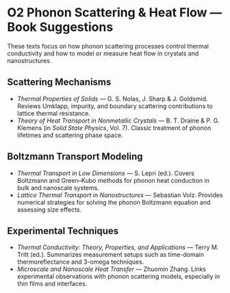 # O2 Phonon Scattering & Heat Flow — Book Suggestions

These texts focus on how phonon scattering processes control thermal conductivity and how to model or measure heat flow in crystals and nanostructures.

## Scattering Mechanisms
- *Thermal Properties of Solids* — G. S. Nolas, J. Sharp & J. Goldsmid. Reviews Umklapp, impurity, and boundary scattering contributions to lattice thermal resistance.
- *Theory of Heat Transport in Nonmetallic Crystals* — B. T. Draine & P. G. Klemens (in *Solid State Physics*, Vol. 7). Classic treatment of phonon lifetimes and scattering phase space.

## Boltzmann Transport Modeling
- *Thermal Transport in Low Dimensions* — S. Lepri (ed.). Covers Boltzmann and Green–Kubo methods for phonon heat conduction in bulk and nanoscale systems.
- *Lattice Thermal Transport in Nanostructures* — Sebastian Volz. Provides numerical strategies for solving the phonon Boltzmann equation and assessing size effects.

## Experimental Techniques
- *Thermal Conductivity: Theory, Properties, and Applications* — Terry M. Tritt (ed.). Summarizes measurement setups such as time-domain thermoreflectance and 3-omega techniques.
- *Microscale and Nanoscale Heat Transfer* — Zhuomin Zhang. Links experimental observations with phonon scattering models, especially in thin films and interfaces.
